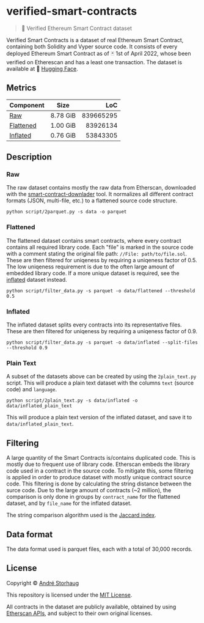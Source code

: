 # verified-smart-contracts

> :page_facing_up: Verified Ethereum Smart Contract dataset

Verified Smart Contracts is a dataset of real Ethereum Smart Contract, containing both Solidity and Vyper source code. It consists of every deployed Ethereum Smart Contract as of :black_joker: 1st of April 2022, whose been verified on Etherescan and has a least one transaction.
The dataset is available at 🤗 [Hugging Face](https://huggingface.co/datasets/andstor/smart_contracts).

## Metrics

| Component | Size | LoC |
| --------- |:----:| ---:|
| [Raw](https://huggingface.co/datasets/andstor/smart_contracts/tree/main/data/raw)| 8.78 GiB | 839665295 |
| [Flattened](https://huggingface.co/datasets/andstor/smart_contracts/tree/main/data/flattened) | 1.00 GiB | 83926134 |
| [Inflated](https://huggingface.co/datasets/andstor/smart_contracts/tree/main/data/inflated) | 0.76 GiB | 53843305 |


## Description

### Raw
The raw dataset contains mostly the raw data from Etherscan, downloaded with the [smart-contract-downlader](https://github.com/andstor/smart-contract-downloader) tool. It normalizes all different contract formats (JSON, multi-file, etc.) to a flattened source code structure.

```script
python script/2parquet.py -s data -o parquet
```

### Flattened
The flattened dataset contains smart contracts, where every contract contains all required library code. Each "file" is marked in the source code with a comment stating the original file path: `//File: path/to/file.sol`. These are then filtered for uniqeness by requiring a uniqeness factor of 0.5. The low uniqeness requirement is due to the often large amount of embedded library code. If a more unique dataset is required, see the [inflated](#inflated) dataset instead.

```script
python script/filter_data.py -s parquet -o data/flattened --threshold 0.5
```

### Inflated
The inflated dataset splits every contracts into its representative files. These are then filtered for uniqeness by requiring a uniqeness factor of 0.9.

```script
python script/filter_data.py -s parquet -o data/inflated --split-files --threshold 0.9
```

### Plain Text
A subset of the datasets above can be created by using the `2plain_text.py` script. This will produce a plain text dataset with the columns `text` (source code) and `language`.

```script
python script/2plain_text.py -s data/inflated -o data/inflated_plain_text
```
This will produce a plain text version of the inflated dataset, and save it to `data/inflated_plain_text`.

## Filtering
A large quantity of the Smart Contracts is/contains duplicated code. This is mostly due to frequent use of library code. Etherscan embeds the library code used in a contract in the source code. To mitigate this, some filtering is applied in order to produce dataset with mostly unique contract source code. This filtering is done by calculating the string distance between the surce code. Due to the large amount of contracts (~2 million), the comparison is only done in groups by `contract_name` for the flattened dataset, and by `file_name` for the inflated dataset.

The string comparison algorithm used is the [Jaccard index](https://en.wikipedia.org/wiki/Jaccard_index).

## Data format
The data format used is parquet files, each with a total of 30,000 records.

## License

Copyright © [André Storhaug](https://github.com/andstor)

This repository is licensed under the [MIT License](https://github.com/andstor/verified-smart-contracts/blob/main/LICENSE).

All contracts in the dataset are publicly available, obtained by using [Etherscan APIs](https://etherscan.io/apis), and subject to their own original licenses.
